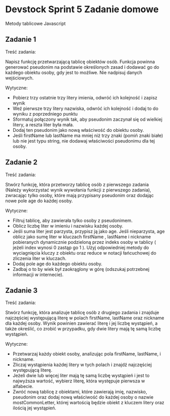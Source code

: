 # Devstock Sprint 5 Zadanie domowe

Metody tablicowe Javascript

## Zadanie 1 

Treść zadania:

Napisz funkcję przetwarzającą tablicę obiektów osób. Funkcja powinna generować pseudonim na podstawie określonych zasad i dodawać go do każdego obiektu osoby, gdy jest to możliwe. Nie nadpisuj danych wejściowych.

Wytyczne:

- Pobierz trzy ostatnie trzy litery imienia, odwróć ich kolejność i zapisz wynik
- Weź pierwsze trzy litery nazwiska, odwróć ich kolejność i dodaj to do wyniku z poprzedniego punktu 
- Sformatuj połączony wynik tak, aby pseudonim zaczynał się od wielkiej litery, a reszta liter była mała.
- Dodaj ten pseudonim jako nową właściwość do obiektu osoby.
- Jeśli firstName lub lastName ma mniej niż trzy znaki (pomiń znaki białe) lub nie jest typu string, nie dodawaj właściwości pseudonimu dla tej osoby.

## Zadanie 2 

Treść zadania:

Stwórz funkcję, która przetworzy tablicę osób z pierwszego zadania (Należy wykorzystać wynik wywołania funkcji z pierwszego zadania), zwracając tylko osoby, które mają przypisany pseudonim oraz dodając nowe pole age do każdej osoby.

Wytyczne:

- Filtruj tablicę, aby zawierała tylko osoby z pseudonimem. 
- Oblicz liczbę liter w imieniu i nazwisku każdej osoby.
- Jeśli suma liter jest parzysta, przypisz ją jako age. Jeśli nieparzysta, age oblicz jako sumę liter w kluczach firstName , lastName i nickname pobieranych dynamicznie podzieloną przez indeks osoby w tablicy ( jeżeli index wynosi 0 zastąp go 1 ). Użyj odpowiedniej metody do wyciagnięcia kluczy z obiektu oraz reduce w notacji łańcuchowej do zliczenia liter w kluczach.
- Dodaj pole age do każdego obiektu osoby.
- Zadbaj o to by wiek był zaokrąglony w górę (odszukaj potrzebnej informacji w internecie).

## Zadanie 3

Treść zadania:

Stwórz funkcję, która analizuje tablicę osób z drugiego zadania i znajduje najczęściej występującą literę w polach firstName, lastName oraz nickname dla każdej osoby. Wynik powinien zawierać literę i jej liczbę wystąpień, a także określić, co zrobić w przypadku, gdy dwie litery mają tę samą liczbę wystąpień.

Wytyczne:

- Przetwarzaj każdy obiekt osoby, analizując pola firstName, lastName, i nickname.
- Zliczaj wystąpienia każdej litery w tych polach i znajdź najczęściej występującą literę.
- Jeżeli dwie lub więcej liter mają tę samą liczbę wystąpień i jest to najwyższa wartość, wybierz literę, która występuje pierwsza w alfabecie.
- Zwróć nową tablicę z obiektami, które zawierają imię, nazwisko, pseudonim oraz dodaj nową właściwość do każdej osoby o nazwie mostCommonLetter, której wartością będzie obiekt z kluczem litery oraz ilością jej wystąpień.
